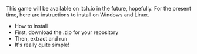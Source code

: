 This game will be available on itch.io in the future, hopefully. For the present time, here are instructions to install on Windows and Linux.

- How to install
- First, download the .zip for your repository
- Then, extract and run
- It's really quite simple!